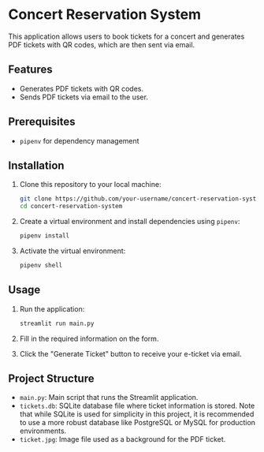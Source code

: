 # Concert Reservation System

This application allows users to book tickets for a concert and generates PDF tickets with QR codes, which are then sent via email.

## Features

- Generates PDF tickets with QR codes.
- Sends PDF tickets via email to the user.

## Prerequisites

- `pipenv` for dependency management

## Installation

1. Clone this repository to your local machine:

    ```bash
    git clone https://github.com/your-username/concert-reservation-system.git
    cd concert-reservation-system
    ```

2. Create a virtual environment and install dependencies using `pipenv`:

    ```bash
    pipenv install
    ```

3. Activate the virtual environment:

    ```bash
    pipenv shell
    ```

## Usage

1. Run the application:

    ```bash
    streamlit run main.py
    ```

2. Fill in the required information on the form.

3. Click the "Generate Ticket" button to receive your e-ticket via email.

## Project Structure

- `main.py`: Main script that runs the Streamlit application.
- `tickets.db`: SQLite database file where ticket information is stored. Note that while SQLite is used for simplicity in this project, it is recommended to use a more robust database like PostgreSQL or MySQL for production environments.
- `ticket.jpg`: Image file used as a background for the PDF ticket.
